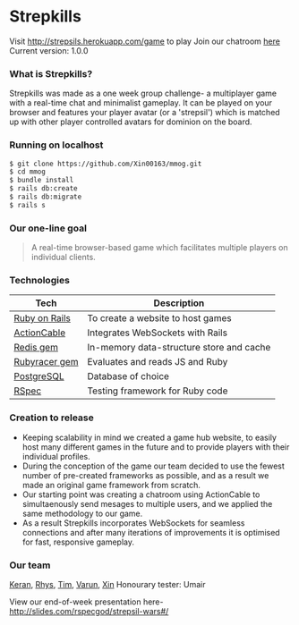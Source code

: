 # Strepkills
Visit http://strepsils.herokuapp.com/game to play
Join our chatroom [here](http://strepsils.herokuapp.com/)
Current version: 1.0.0

### What is Strepkills?
Strepkills was made as a one week group challenge- a multiplayer game with a real-time chat and minimalist gameplay. It can be played on your browser and features your player avatar (or a 'strepsil') which is matched up with other player controlled avatars for dominion on the board.

### Running on localhost

```sh
$ git clone https://github.com/Xin00163/mmog.git
$ cd mmog
$ bundle install
$ rails db:create
$ rails db:migrate
$ rails s
```

### Our one-line goal
> A real-time browser-based game which facilitates multiple players on individual clients.

### Technologies
| Tech | Description |
| ------ | ------ |
| [Ruby on Rails](http://rubyonrails.org/) | To create a website to host games |
| [ActionCable](http://guides.rubyonrails.org/action_cable_overview.html) | Integrates WebSockets with Rails |
| [Redis gem](https://redis.io/) | In-memory data-structure store and cache |
| [Rubyracer gem](https://github.com/cowboyd/therubyracer) | Evaluates and reads JS and Ruby |
| [PostgreSQL](https://www.postgresql.org/) | Database of choice |
| [RSpec](http://rspec.info/) | Testing framework for Ruby code |

### Creation to release

* Keeping scalability in mind we created a game hub website, to easily host many different games in the future and to provide players with their individual profiles.
* During the conception of the game our team decided to use the fewest number of pre-created frameworks as possible, and as a result we made an original game framework from scratch.
* Our starting point was creating a chatroom using ActionCable to simultaenously send mesages to multiple users, and we applied the same methodology to our game.
* As a result Strepkills incorporates WebSockets for seamless connections and after many iterations of improvements it is optimised for fast, responsive gameplay.  

### Our team
[Keran](https://github.com/ker-an), [Rhys](https://github.com/rskyte), [Tim](https://github.com/Le5tes), [Varun](https://github.com/VarunCodes), [Xin](https://github.com/Xin00163)
Honourary tester: Umair

View our end-of-week presentation here- http://slides.com/rspecgod/strepsil-wars#/
